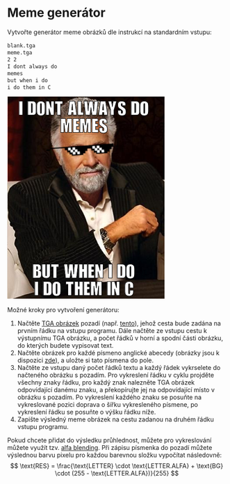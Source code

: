 # Meme generátor

Vytvořte generátor meme obrázků dle instrukcí na standardním vstupu:
```
blank.tga
meme.tga
2 2
I dont always do
memes
but when i do
i do them in C
```

![Image of a meme](meme/meme.png)

Možné kroky pro vytvoření generátoru:

1. Načtěte [TGA obrázek](../c/aplikovane_ulohy/tga.md) pozadí (např. [tento](meme/meme_bg.tga)), jehož cesta bude zadána na prvním řádku na vstupu
programu. Dále načtěte ze vstupu cestu k výstupnímu TGA obrázku, a počet řádků v horní a spodní části obrázku, do kterých
budete vypisovat text.
2. Načtěte obrázek pro každé písmeno anglické abecedy (obrázky jsou k dispozici [zde](font.zip)), a uložte si tato písmena
do pole. 
3. Načtěte ze vstupu daný počet řádků textu a každý řádek vykrselete do načteného obrázku s pozadím. Pro vykreslení řádku
v cyklu projděte všechny znaky řádku, pro každý znak nalezněte TGA obrázek odpovídající danému znaku, a překopírujte jej
na odpovídající místo v obrázku s pozadím. Po vykreslení každého znaku se posuňte na vykreslované pozici doprava o šířku
vykresleného písmene, po vykreslení řádku se posuňte o výšku řádku níže.
4. Zapište výsledný meme obrázek na cestu zadanou na druhém řádku vstupu programu.

Pokud chcete přidat do výsledku průhlednost, můžete pro vykreslování můžete využít tzv.
[alfa blending](https://en.wikipedia.org/wiki/Alpha_compositing). Při zápisu písmenka do pozadí můžete výslednou barvu
pixelu pro každou barevnou složku vypočítat následovně: 
   $$ \text{RES} = \frac{\text{LETTER} \cdot \text{LETTER.ALFA} + \text{BG} \cdot (255 - \text{LETTER.ALFA})}{255} $$
